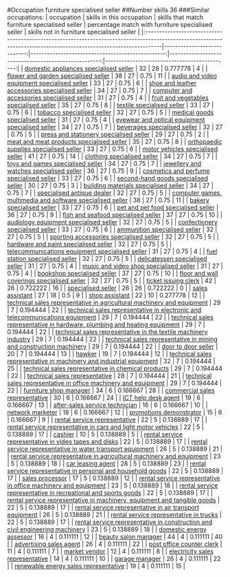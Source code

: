 #Occupation furniture specialised seller
##Number skills 36
###Similar occupations:
| occupation                                                                                                                                                        |   skills in this occupation |   skills that match furniture specialised seller |   percentage match with furniture specialised seller |   skills not in furniture specialised seller |
|:------------------------------------------------------------------------------------------------------------------------------------------------------------------|----------------------------:|-------------------------------------------------:|-----------------------------------------------------:|---------------------------------------------:|
| [domestic appliances specialised seller](domestic_appliances_specialised_seller.md)                                                                               |                          32 |                                               28 |                                             0.777778 |                                            4 |
| [flower and garden specialised seller](flower_and_garden_specialised_seller.md)                                                                                   |                          38 |                                               27 |                                             0.75     |                                           11 |
| [audio and video equipment specialised seller](audio_and_video_equipment_specialised_seller.md)                                                                   |                          33 |                                               27 |                                             0.75     |                                            6 |
| [shoe and leather accessories specialised seller](shoe_and_leather_accessories_specialised_seller.md)                                                             |                          34 |                                               27 |                                             0.75     |                                            7 |
| [computer and accessories specialised seller](computer_and_accessories_specialised_seller.md)                                                                     |                          31 |                                               27 |                                             0.75     |                                            4 |
| [fruit and vegetables specialised seller](fruit_and_vegetables_specialised_seller.md)                                                                             |                          35 |                                               27 |                                             0.75     |                                            8 |
| [textile specialised seller](textile_specialised_seller.md)                                                                                                       |                          33 |                                               27 |                                             0.75     |                                            6 |
| [tobacco specialised seller](tobacco_specialised_seller.md)                                                                                                       |                          32 |                                               27 |                                             0.75     |                                            5 |
| [medical goods specialised seller](medical_goods_specialised_seller.md)                                                                                           |                          31 |                                               27 |                                             0.75     |                                            4 |
| [eyewear and optical equipment specialised seller](eyewear_and_optical_equipment_specialised_seller.md)                                                           |                          34 |                                               27 |                                             0.75     |                                            7 |
| [beverages specialised seller](beverages_specialised_seller.md)                                                                                                   |                          32 |                                               27 |                                             0.75     |                                            5 |
| [press and stationery specialised seller](press_and_stationery_specialised_seller.md)                                                                             |                          29 |                                               27 |                                             0.75     |                                            2 |
| [meat and meat products specialised seller](meat_and_meat_products_specialised_seller.md)                                                                         |                          35 |                                               27 |                                             0.75     |                                            8 |
| [orthopaedic supplies specialised seller](orthopaedic_supplies_specialised_seller.md)                                                                             |                          33 |                                               27 |                                             0.75     |                                            6 |
| [motor vehicles specialised seller](motor_vehicles_specialised_seller.md)                                                                                         |                          41 |                                               27 |                                             0.75     |                                           14 |
| [clothing specialised seller](clothing_specialised_seller.md)                                                                                                     |                          34 |                                               27 |                                             0.75     |                                            7 |
| [toys and games specialised seller](toys_and_games_specialised_seller.md)                                                                                         |                          34 |                                               27 |                                             0.75     |                                            7 |
| [jewellery and watches specialised seller](jewellery_and_watches_specialised_seller.md)                                                                           |                          36 |                                               27 |                                             0.75     |                                            9 |
| [cosmetics and perfume specialised seller](cosmetics_and_perfume_specialised_seller.md)                                                                           |                          33 |                                               27 |                                             0.75     |                                            6 |
| [second-hand goods specialised seller](second-hand_goods_specialised_seller.md)                                                                                   |                          30 |                                               27 |                                             0.75     |                                            3 |
| [building materials specialised seller](building_materials_specialised_seller.md)                                                                                 |                          34 |                                               27 |                                             0.75     |                                            7 |
| [specialised antique dealer](specialised_antique_dealer.md)                                                                                                       |                          32 |                                               27 |                                             0.75     |                                            5 |
| [computer games, multimedia and software specialised seller](computer_games,_multimedia_and_software_specialised_seller.md)                                       |                          38 |                                               27 |                                             0.75     |                                           11 |
| [bakery specialised seller](bakery_specialised_seller.md)                                                                                                         |                          33 |                                               27 |                                             0.75     |                                            6 |
| [pet and pet food specialised seller](pet_and_pet_food_specialised_seller.md)                                                                                     |                          36 |                                               27 |                                             0.75     |                                            9 |
| [fish and seafood specialised seller](fish_and_seafood_specialised_seller.md)                                                                                     |                          37 |                                               27 |                                             0.75     |                                           10 |
| [audiology equipment specialised seller](audiology_equipment_specialised_seller.md)                                                                               |                          32 |                                               27 |                                             0.75     |                                            5 |
| [confectionery specialised seller](confectionery_specialised_seller.md)                                                                                           |                          33 |                                               27 |                                             0.75     |                                            6 |
| [ammunition specialised seller](ammunition_specialised_seller.md)                                                                                                 |                          32 |                                               27 |                                             0.75     |                                            5 |
| [sporting accessories specialised seller](sporting_accessories_specialised_seller.md)                                                                             |                          32 |                                               27 |                                             0.75     |                                            5 |
| [hardware and paint specialised seller](hardware_and_paint_specialised_seller.md)                                                                                 |                          32 |                                               27 |                                             0.75     |                                            5 |
| [telecommunications equipment specialised seller](telecommunications_equipment_specialised_seller.md)                                                             |                          31 |                                               27 |                                             0.75     |                                            4 |
| [fuel station specialised seller](fuel_station_specialised_seller.md)                                                                                             |                          32 |                                               27 |                                             0.75     |                                            5 |
| [delicatessen specialised seller](delicatessen_specialised_seller.md)                                                                                             |                          31 |                                               27 |                                             0.75     |                                            4 |
| [music and video shop specialised seller](music_and_video_shop_specialised_seller.md)                                                                             |                          31 |                                               27 |                                             0.75     |                                            4 |
| [bookshop specialised seller](bookshop_specialised_seller.md)                                                                                                     |                          37 |                                               27 |                                             0.75     |                                           10 |
| [floor and wall coverings specialised seller](floor_and_wall_coverings_specialised_seller.md)                                                                     |                          32 |                                               27 |                                             0.75     |                                            5 |
| [ticket issuing clerk](ticket_issuing_clerk.md)                                                                                                                   |                          42 |                                               26 |                                             0.722222 |                                           16 |
| [specialised seller](specialised_seller.md)                                                                                                                       |                          26 |                                               26 |                                             0.722222 |                                            0 |
| [sales assistant](sales_assistant.md)                                                                                                                             |                          27 |                                               18 |                                             0.5      |                                            9 |
| [shop assistant](shop_assistant.md)                                                                                                                               |                          22 |                                               10 |                                             0.277778 |                                           12 |
| [technical sales representative in agricultural machinery and equipment](technical_sales_representative_in_agricultural_machinery_and_equipment.md)               |                          29 |                                                7 |                                             0.194444 |                                           22 |
| [technical sales representative in electronic and telecommunications equipment](technical_sales_representative_in_electronic_and_telecommunications_equipment.md) |                          29 |                                                7 |                                             0.194444 |                                           22 |
| [technical sales representative in hardware, plumbing and heating equipment](technical_sales_representative_in_hardware,_plumbing_and_heating_equipment.md)       |                          29 |                                                7 |                                             0.194444 |                                           22 |
| [technical sales representative in the textile machinery industry](technical_sales_representative_in_the_textile_machinery_industry.md)                           |                          29 |                                                7 |                                             0.194444 |                                           22 |
| [technical sales representative in mining and construction machinery](technical_sales_representative_in_mining_and_construction_machinery.md)                     |                          29 |                                                7 |                                             0.194444 |                                           22 |
| [door to door seller](door_to_door_seller.md)                                                                                                                     |                          20 |                                                7 |                                             0.194444 |                                           13 |
| [hawker](hawker.md)                                                                                                                                               |                          19 |                                                7 |                                             0.194444 |                                           12 |
| [technical sales representative in machinery and industrial equipment](technical_sales_representative_in_machinery_and_industrial_equipment.md)                   |                          32 |                                                7 |                                             0.194444 |                                           25 |
| [technical sales representative in chemical products](technical_sales_representative_in_chemical_products.md)                                                     |                          29 |                                                7 |                                             0.194444 |                                           22 |
| [technical sales representative](technical_sales_representative.md)                                                                                               |                          28 |                                                7 |                                             0.194444 |                                           21 |
| [technical sales representative in office machinery and equipment](technical_sales_representative_in_office_machinery_and_equipment.md)                           |                          29 |                                                7 |                                             0.194444 |                                           22 |
| [furniture shop manager](furniture_shop_manager.md)                                                                                                               |                          34 |                                                6 |                                             0.166667 |                                           28 |
| [commercial sales representative](commercial_sales_representative.md)                                                                                             |                          30 |                                                6 |                                             0.166667 |                                           24 |
| [ICT help desk agent](ICT_help_desk_agent.md)                                                                                                                     |                          19 |                                                6 |                                             0.166667 |                                           13 |
| [after-sales service technician](after-sales_service_technician.md)                                                                                               |                          16 |                                                6 |                                             0.166667 |                                           10 |
| [network marketer](network_marketer.md)                                                                                                                           |                          18 |                                                6 |                                             0.166667 |                                           12 |
| [promotions demonstrator](promotions_demonstrator.md)                                                                                                             |                          15 |                                                6 |                                             0.166667 |                                            9 |
| [rental service representative](rental_service_representative.md)                                                                                                 |                          22 |                                                5 |                                             0.138889 |                                           17 |
| [rental service representative in cars and light motor vehicles](rental_service_representative_in_cars_and_light_motor_vehicles.md)                               |                          22 |                                                5 |                                             0.138889 |                                           17 |
| [cashier](cashier.md)                                                                                                                                             |                          10 |                                                5 |                                             0.138889 |                                            5 |
| [rental service representative in video tapes and disks](rental_service_representative_in_video_tapes_and_disks.md)                                               |                          22 |                                                5 |                                             0.138889 |                                           17 |
| [rental service representative in water transport equipment](rental_service_representative_in_water_transport_equipment.md)                                       |                          26 |                                                5 |                                             0.138889 |                                           21 |
| [rental service representative in agricultural machinery and equipment](rental_service_representative_in_agricultural_machinery_and_equipment.md)                 |                          23 |                                                5 |                                             0.138889 |                                           18 |
| [car leasing agent](car_leasing_agent.md)                                                                                                                         |                          28 |                                                5 |                                             0.138889 |                                           23 |
| [rental service representative in personal and household goods](rental_service_representative_in_personal_and_household_goods.md)                                 |                          22 |                                                5 |                                             0.138889 |                                           17 |
| [sales processor](sales_processor.md)                                                                                                                             |                          17 |                                                5 |                                             0.138889 |                                           12 |
| [rental service representative in office machinery and equipment](rental_service_representative_in_office_machinery_and_equipment.md)                             |                          23 |                                                5 |                                             0.138889 |                                           18 |
| [rental service representative in recreational and sports goods](rental_service_representative_in_recreational_and_sports_goods.md)                               |                          22 |                                                5 |                                             0.138889 |                                           17 |
| [rental service representative in machinery, equipment and tangible goods](rental_service_representative_in_machinery,_equipment_and_tangible_goods.md)           |                          22 |                                                5 |                                             0.138889 |                                           17 |
| [rental service representative in air transport equipment](rental_service_representative_in_air_transport_equipment.md)                                           |                          26 |                                                5 |                                             0.138889 |                                           21 |
| [rental service representative in trucks](rental_service_representative_in_trucks.md)                                                                             |                          22 |                                                5 |                                             0.138889 |                                           17 |
| [rental service representative in construction and civil engineering machinery](rental_service_representative_in_construction_and_civil_engineering_machinery.md) |                          23 |                                                5 |                                             0.138889 |                                           18 |
| [domestic energy assessor](domestic_energy_assessor.md)                                                                                                           |                          16 |                                                4 |                                             0.111111 |                                           12 |
| [beauty salon manager](beauty_salon_manager.md)                                                                                                                   |                          44 |                                                4 |                                             0.111111 |                                           40 |
| [advertising sales agent](advertising_sales_agent.md)                                                                                                             |                          26 |                                                4 |                                             0.111111 |                                           22 |
| [post office counter clerk](post_office_counter_clerk.md)                                                                                                         |                          11 |                                                4 |                                             0.111111 |                                            7 |
| [market vendor](market_vendor.md)                                                                                                                                 |                          12 |                                                4 |                                             0.111111 |                                            8 |
| [electricity sales representative](electricity_sales_representative.md)                                                                                           |                          14 |                                                4 |                                             0.111111 |                                           10 |
| [garage manager](garage_manager.md)                                                                                                                               |                          26 |                                                4 |                                             0.111111 |                                           22 |
| [renewable energy sales representative](renewable_energy_sales_representative.md)                                                                                 |                          19 |                                                4 |                                             0.111111 |                                           15 |
